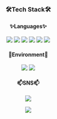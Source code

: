 <h3 align="center">🛠Tech Stack🛠</h3>
<h4 align="center">✨Languages✨</h4>
<div align="center">
	<img src="https://img.shields.io/badge/python-3776AB?style=flat&logo=Python&logoColor=white" />
	<img src="https://img.shields.io/badge/mysql-4479A1?style=flat&logo=mysql&logoColor=white" />
	<img src="https://img.shields.io/badge/HTML5-E34F26?style=flat&logo=HTML5&logoColor=white" />
	<img src="https://img.shields.io/badge/CSS3-1572B6?style=flat&logo=CSS3&logoColor=white" />
	<img src="https://img.shields.io/badge/javascript-F7DF1E?style=flat&logo=javascript&logoColor=white" />
	<img src="https://img.shields.io/badge/tableau-E97627?style=flat&logo=tableau&logoColor=white" />
</div>
<h4 align="center">🌱Environment🌱</h4>
<div align="center">
	<img src="https://img.shields.io/badge/visualstudiocode-007ACC?style=flat&logo=visualstudiocode&logoColor=white">
 	<img src="https://img.shields.io/badge/jupyter-F37626?style=flat&logo=jupyter&logoColor=white">	
</div>

<h4 align="center">📫SNS📫</h4>
<div align="center">
	<a href = "https://www.linkedin.com/in/hyojung-kim-88028b184/" target="_blank"><img src="https://img.shields.io/badge/linkedin-0A66C2?style=flate&logo=linkedin&logoColor=white"></a>
</div>

<p align="center"> 
  <img src="https://github-readme-stats.vercel.app/api?username=HyojungKim2022&theme=dark&show_icons=true"/></a>
</p>

<!--
**HyojungKim2022/HyojungKim2022** is a ✨ _special_ ✨ repository because its `README.md` (this file) appears on your GitHub profile.

Here are some ideas to get you started:

- 🔭 I’m currently working on ...
- 🌱 I’m currently learning ...
- 👯 I’m looking to collaborate on ...
- 🤔 I’m looking for help with ...
- 💬 Ask me about ...
- 📫 How to reach me: ...
- 😄 Pronouns: ...
- ⚡ Fun fact: ...
-->
